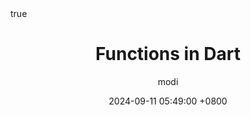 ---
title: Functions in Dart
description: Dart is an open-source programming language developed by Google
author: modi
date: 2024-09-11 05:49:00 +0800
categories: [Dart, Functions]
tags: [dart-functions]
pin: true
math: true
mermaid: true
---